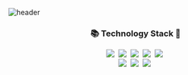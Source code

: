 ![header](https://capsule-render.vercel.app/api?type=egg&color=66cc66&height=200&section=header&text=JISU%20KIM&fontSize=70&animation=fadeIn&fontAlignY=35&desc=who%20learns%20and%20challenges...%20%20and%20happy%20:-D&descAlignY=55&descAlign=65&fontColor=ffffe0)

<h3 align="center">📚 Technology Stack 🌱</h3>
<p align="center">
  <img src="https://img.shields.io/badge/-Python-blue"/>&nbsp
  <img src="https://img.shields.io/badge/-JavaScript-blueviolet"/>&nbsp  
  <img src="https://img.shields.io/badge/-HTML-orange"/>&nbsp
  <img src="https://img.shields.io/badge/-CSS-blue"/>&nbsp
  <img src="https://img.shields.io/badge/-JAVA-blue"/>&nbsp
  <br>
  <img src="https://img.shields.io/badge/-Django-brightgreen"/>&nbsp
  <img src="https://img.shields.io/badge/-Vue-brightgreen"/>&nbsp
  <img src="https://img.shields.io/badge/-MySQL-green"/>&nbsp

